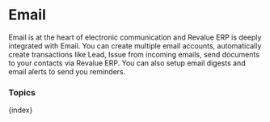 # Email

Email is at the heart of electronic communication and Revalue ERP is deeply integrated with Email. You can create multiple email accounts, automatically create transactions like Lead, Issue from incoming emails, send documents to your contacts via Revalue ERP. You can also setup email digests and email alerts to send you reminders.

### Topics

{index}
